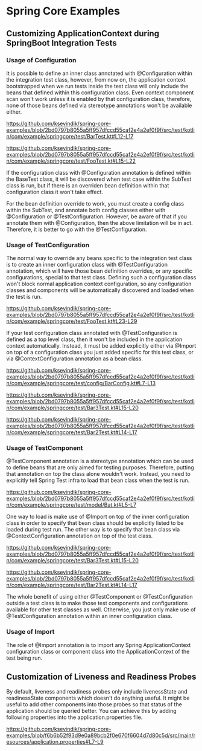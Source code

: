 # Spring Core Examples

## Customizing ApplicationContext during SpringBoot Integration Tests

### Usage of Configuration

It is possible to define an inner class annotated with @Configuration within the integration test class, however, from 
now on, the application context bootstrapped when we run tests inside the test class will only include the beans that 
defined within this configuration class. Even context component scan won't work unless it is enabled by that configuration
class, therefore, none of those beans defined via stereotype annotations won't be available either.

https://github.com/ksevindik/spring-core-examples/blob/2bd0797b8055a5ff957dfccd55caf2e4a2ef0f9f/src/test/kotlin/com/example/springcore/test/BarTest.kt#L12-L17

https://github.com/ksevindik/spring-core-examples/blob/2bd0797b8055a5ff957dfccd55caf2e4a2ef0f9f/src/test/kotlin/com/example/springcore/test/FooTest.kt#L15-L22

If the configuration class with @Configuration annotation is defined within the BaseTest class, it will be discovered when
test case within the SubTest class is run, but if there is an overriden bean definition within that configuration class
it won't take effect. 

For the bean definition override to work, you must create a config class within the SubTest, and 
annotate both config classes either with @Configuration or @TestConfiguration. However, be aware of that if you annotate them
with @Configuration, then the above limitation will be in act. Therefore, it is better to go with the @TestConfiguration.

### Usage of TestConfiguration

The normal way to override any beans specific to the integration test class is to create an inner configuration class with
@TestConfiguration annotation, which will have those bean definition overrides, or any specific configurations, special
to that test class. Defining such a configuration class won't block normal application context configuration, so any 
configuration classes and components will be automatically discovered and loaded when the test is run.

https://github.com/ksevindik/spring-core-examples/blob/2bd0797b8055a5ff957dfccd55caf2e4a2ef0f9f/src/test/kotlin/com/example/springcore/test/FooTest.kt#L23-L29


If your test configuration class annotated with @TestConfiguration is defined as a top level class, then it won't be 
included in the application context automatically. Instead, it must be added explicitly either via @Import on top of a
configuration class you just added specific for this test class, or via @ContextConfiguration annotation as a bean class.

https://github.com/ksevindik/spring-core-examples/blob/2bd0797b8055a5ff957dfccd55caf2e4a2ef0f9f/src/test/kotlin/com/example/springcore/test/config/BarConfig.kt#L7-L13

https://github.com/ksevindik/spring-core-examples/blob/2bd0797b8055a5ff957dfccd55caf2e4a2ef0f9f/src/test/kotlin/com/example/springcore/test/Bar3Test.kt#L15-L20

https://github.com/ksevindik/spring-core-examples/blob/2bd0797b8055a5ff957dfccd55caf2e4a2ef0f9f/src/test/kotlin/com/example/springcore/test/Bar2Test.kt#L14-L17


### Usage of TestComponent

@TestComponent annotation is a stereotype annotation which can be used to define beans that are only aimed for testing
purposes. Therefore, putting that annotation on top the class alone wouldn't work. Instead, you need to explicitly tell
Spring Test infra to load that bean class when the test is run.

https://github.com/ksevindik/spring-core-examples/blob/2bd0797b8055a5ff957dfccd55caf2e4a2ef0f9f/src/test/kotlin/com/example/springcore/test/model/Bat.kt#L5-L7

One way to load is make use of @Import on top of the inner configuration class in order to specify that bean class should 
be explicitly listed to be loaded during test run. The other way is to specify that bean class via @ContextConfiguration 
annotation on top of the test class.

https://github.com/ksevindik/spring-core-examples/blob/2bd0797b8055a5ff957dfccd55caf2e4a2ef0f9f/src/test/kotlin/com/example/springcore/test/Bar3Test.kt#L15-L20

https://github.com/ksevindik/spring-core-examples/blob/2bd0797b8055a5ff957dfccd55caf2e4a2ef0f9f/src/test/kotlin/com/example/springcore/test/Bar2Test.kt#L14-L17


The whole benefit of using either @TestComponent or @TestConfiguration outside a test class is to make those test components
and configurations available for other test classes as well. Otherwise, you just only make use of @TestConfiguration
annotation within an inner configuration class.

### Usage of Import

The role of @Import annotation is to import any Spring ApplicationContext configuration class or component class into the
ApplicationContext of the test being run.

## Customization of Liveness and Readiness Probes

By default, liveness and readiness probes only include livenessState and readinessState components which doesn't do anything
useful. It might be useful to add other components into those probes so that status of the application should be queried better.
You can achieve this by adding following properties into the application.properties file.

https://github.com/ksevindik/spring-core-examples/blob/f6b6b52f93d9e0a89bcb2f0e670f6604d7d80c5d/src/main/resources/application.properties#L7-L9